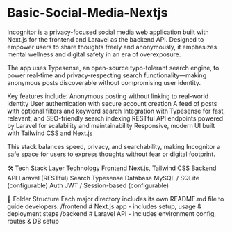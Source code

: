 # Basic-Social-Media-Nextjs
Incognitor is a privacy-focused social media web application built with Next.js for the frontend and Laravel as the backend API. Designed to empower users to share thoughts freely and anonymously, it emphasizes mental wellness and digital safety in an era of overexposure.

The app uses Typesense, an open-source typo-tolerant search engine, to power real-time and privacy-respecting search functionality—making anonymous posts discoverable without compromising user identity.

Key features include:
    Anonymous posting without linking to real-world identity
    User authentication with secure account creation
    A feed of posts with optional filters and keyword search
    Integration with Typesense for fast, relevant, and SEO-friendly search indexing
    RESTful API endpoints powered by Laravel for scalability and maintainability
    Responsive, modern UI built with Tailwind CSS and Next.js

This stack balances speed, privacy, and searchability, making Incognitor a safe space for users to express thoughts without fear or digital footprint.

🛠 Tech Stack
Layer	Technology
Frontend	Next.js, Tailwind CSS
Backend API	Laravel (RESTful)
Search	Typesense
Database	MySQL / SQLite (configurable)
Auth	JWT / Session-based (configurable)

📂 Folder Structure
Each major directory includes its own README.md file to guide developers:
/frontend     # Next.js app - includes setup, usage & deployment steps
/backend      # Laravel API - includes environment config, routes & DB setup